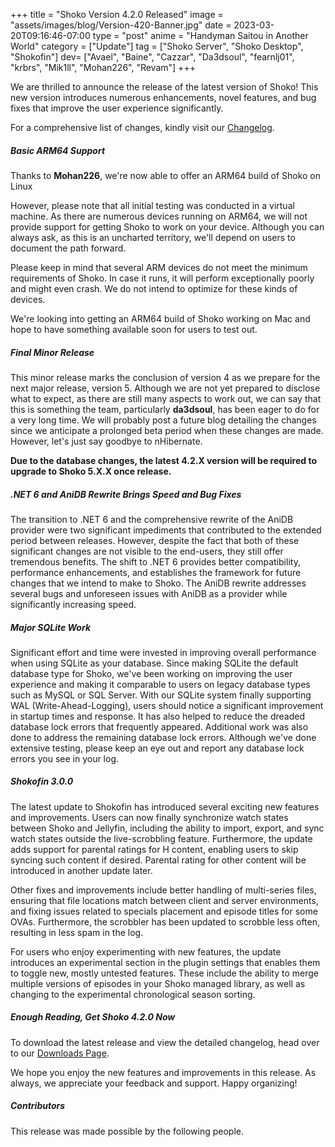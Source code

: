 +++
title = "Shoko Version 4.2.0 Released"
image = "assets/images/blog/Version-420-Banner.jpg"
date = 2023-03-20T09:16:46-07:00
type = "post"
anime = "Handyman Saitou in Another World"
category = ["Update"]
tag = ["Shoko Server", "Shoko Desktop", "Shokofin"]
dev= ["Avael", "Baine", "Cazzar", "Da3dsoul", "fearnlj01", "krbrs", "Mik1ll", "Mohan226", "Revam"]
+++

We are thrilled to announce the release of the latest version of Shoko! This new version introduces numerous
enhancements, novel features, and bug fixes that improve the user experience significantly.

For a comprehensive list of changes, kindly visit our [Changelog](https://docs.shokoanime.com/changelog/).

##### Basic ARM64 Support

Thanks to **Mohan226**, we're now able to offer an ARM64 build of Shoko on Linux

However, please note that all initial testing was conducted in a virtual machine. As there are numerous devices
running on ARM64, we will not provide support for getting Shoko to work on your device. Although you can always ask,
as this is an uncharted territory, we'll depend on users to document the path forward.

Please keep in mind that several ARM devices do not meet the minimum requirements of Shoko. In case it runs, it will
perform exceptionally poorly and might even crash. We do not intend to optimize for these kinds of devices. 

We're looking into getting an ARM64 build of Shoko working on Mac and hope to have something available soon for users 
to test out. 

##### Final Minor Release

This minor release marks the conclusion of version 4 as we prepare for the next major release, version 5. Although
we are not yet prepared to disclose what to expect, as there are still many aspects to work out, we can say that
this is something the team, particularly **da3dsoul**, has been eager to do for a very long time. We will probably
post a future blog detailing the changes since we anticipate a prolonged beta period when these changes are made.
However, let's just say goodbye to nHibernate.

**Due to the database changes, the latest 4.2.X version will be required to upgrade to Shoko 5.X.X once release.**

##### .NET 6 and AniDB Rewrite Brings Speed and Bug Fixes

The transition to .NET 6 and the comprehensive rewrite of the AniDB provider were two significant impediments that
contributed to the extended period between releases. However, despite the fact that both of these significant
changes are not visible to the end-users, they still offer tremendous benefits. The shift to .NET 6 provides better
compatibility, performance enhancements, and establishes the framework for future changes that we intend to make to
Shoko. The AniDB rewrite addresses several bugs and unforeseen issues with AniDB as a provider while significantly
increasing speed.

##### Major SQLite Work

Significant effort and time were invested in improving overall performance when using SQLite as your database. Since
making SQLite the default database type for Shoko, we've been working on improving the user experience and making it
comparable to users on legacy database types such as MySQL or SQL Server. With our SQLite system finally supporting
WAL (Write-Ahead-Logging), users should notice a significant improvement in startup times and response. It has also
helped to reduce the dreaded database lock errors that frequently appeared. Additional work was also done to address the
remaining database lock errors. Although we've done extensive testing, please keep an eye out and report any database
lock errors you see in your log.

##### Shokofin 3.0.0

The latest update to Shokofin has introduced several exciting new features and improvements. Users can now finally
synchronize watch states between Shoko and Jellyfin, including the ability to import, export, and sync watch states
outside the live-scrobbling feature. Furthermore, the update adds support for parental ratings for H content, enabling
users to skip syncing such content if desired. Parental rating for other content will be introduced in another update
later.

Other fixes and improvements include better handling of multi-series files, ensuring that file locations match between
client and server environments, and fixing issues related to specials placement and episode titles for some OVAs.
Furthermore, the scrobbler has been updated to scrobble less often, resulting in less spam in the log.

For users who enjoy experimenting with new features, the update introduces an experimental section in the plugin
settings that enables them to toggle new, mostly untested features. These include the ability to merge multiple versions
of episodes in your Shoko managed library, as well as changing to the experimental chronological season sorting.

##### Enough Reading, Get Shoko 4.2.0 Now

To download the latest release and view the detailed changelog, head over to
our [Downloads Page](https://shokoanime.com/downloads/).

We hope you enjoy the new features and improvements in this release. As always, we appreciate your feedback and support.
Happy organizing!

##### Contributors

This release was made possible by the following people.